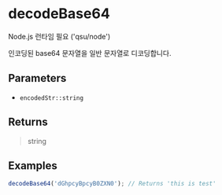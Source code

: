 # decodeBase64 <Badge type="tip" text="JavaScript" /><Badge type="info" text="Dart" />

<span class="node-required">Node.js 런타임 필요 ('qsu/node')</span>

인코딩된 base64 문자열을 일반 문자열로 디코딩합니다.

## Parameters

- `encodedStr::string`

## Returns

> string

## Examples

```javascript
decodeBase64('dGhpcyBpcyB0ZXN0'); // Returns 'this is test'
```
